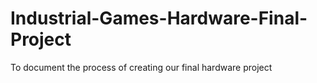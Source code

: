 # Industrial-Games-Hardware-Final-Project
To document the process of creating our final hardware project
